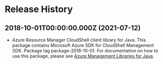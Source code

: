 # Release History

## 2018-10-01T00:00:00.000Z (2021-07-12)

- Azure Resource Manager CloudShell client library for Java. This package contains Microsoft Azure SDK for CloudShell Management SDK.  Package tag package-2018-10-01. For documentation on how to use this package, please see [Azure Management Libraries for Java](https://aka.ms/azsdk/java/mgmt).
